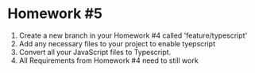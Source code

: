 # Homework #5

1. Create a new branch in your Homework #4 called 'feature/typescript'
2. Add any necessary files to your project to enable tyepscript
3. Convert all your JavaScript files to Typescript.
4. All Requirements from Homework #4 need to still work